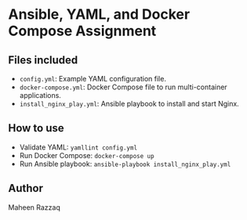 # Ansible, YAML, and Docker Compose Assignment

## Files included

- `config.yml`: Example YAML configuration file.
- `docker-compose.yml`: Docker Compose file to run multi-container applications.
- `install_nginx_play.yml`: Ansible playbook to install and start Nginx.

## How to use

- Validate YAML: `yamllint config.yml`
- Run Docker Compose: `docker-compose up`
- Run Ansible playbook: `ansible-playbook install_nginx_play.yml`

## Author

Maheen Razzaq
